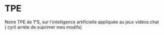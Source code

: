 TPE
===
Notre TPE de 1°S, sur l'intelligence artificielle appliquée au jeux vidéos.chat ( cyril arrète de suprimer mes modifs)
